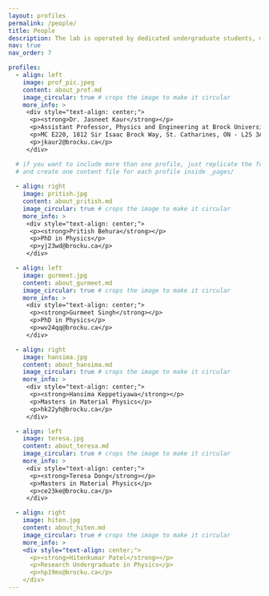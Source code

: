 ```yaml
---
layout: profiles
permalink: /people/
title: People
description: The lab is operated by dedicated undergraduate students, master's students, and PhD candidates, each bringing unique skills and perspectives to our multidisciplinary research projects. Dr. Kaur and her team are committed to fostering an environment of learning and innovation.
nav: true
nav_order: 7

profiles:
  - align: left
    image: prof_pic.jpeg
    content: about_prof.md
    image_circular: true # crops the image to make it circular
    more_info: >
     <div style="text-align: center;">
      <p><strong>Dr. Jasneet Kaur</strong></p>
      <p>Assistant Professor, Physics and Engineering at Brock University.</p>
      <p>MC E220, 1812 Sir Isaac Brock Way, St. Catharines, ON - L2S 3A1</p>
      <p>jkaur2@brocku.ca</p>
     </div>

  # if you want to include more than one profile, just replicate the following block
  # and create one content file for each profile inside _pages/
  
  - align: right
    image: pritish.jpg
    content: about_pritish.md
    image_circular: true # crops the image to make it circular
    more_info: >
     <div style="text-align: center;">
      <p><strong>Pritish Behura</strong></p>
      <p>PhD in Physics</p>
      <p>yj23wd@brocku.ca</p>
     </div>

  - align: left
    image: gurmeet.jpg
    content: about_gurmeet.md
    image_circular: true # crops the image to make it circular
    more_info: >
     <div style="text-align: center;">
      <p><strong>Gurmeet Singh</strong></p>
      <p>PhD in Physics</p>
      <p>wv24qq@brocku.ca</p>
     </div>

  - align: right
    image: hansima.jpg
    content: about_hansima.md
    image_circular: true # crops the image to make it circular
    more_info: >
     <div style="text-align: center;">
      <p><strong>Hansima Keppetiyawa</strong></p>
      <p>Masters in Material Physics</p>
      <p>hk22yh@brocku.ca</p>
     </div>

  - align: left
    image: teresa.jpg
    content: about_teresa.md
    image_circular: true # crops the image to make it circular
    more_info: >
     <div style="text-align: center;">
      <p><strong>Teresa Dong</strong></p>
      <p>Masters in Material Physics</p>
      <p>ce23ke@brocku.ca</p>
     </div>

  - align: right
    image: hiten.jpg
    content: about_hiten.md
    image_circular: true # crops the image to make it circular
    more_info: >
    <div style="text-align: center;">
      <p><strong>Hitenkumar Patel</strong></p>
      <p>Research Undergraduate in Physics</p>
      <p>hp19mx@brocku.ca</p>
    </div>
---
```

